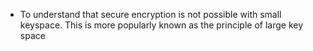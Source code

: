 - To understand that secure encryption is not possible with small keyspace. This is more popularly known as the principle of large key space

